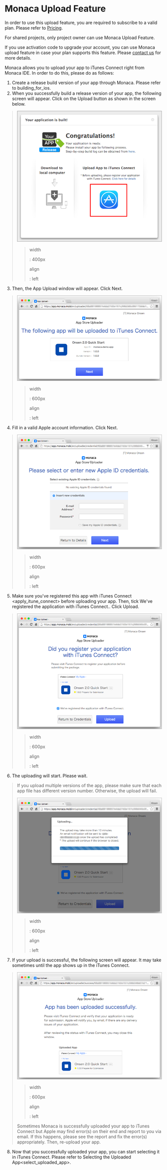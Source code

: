 Monaca Upload Feature
=====================

<div class="admonition note">

In order to use this upload feature, you are required to subscribe to a
valid plan. Please refer to [Pricing](https://monaca.io/pricing.html).

</div>

<div class="admonition note">

For shared projects, only project owner can use Monaca Upload Feature.

</div>

<div class="admonition warning">

If you use activation code to upgrade your account, you can use Monaca
upload feature in case your plan supports this feature. Please [contact
us](https://monaca.mobi/en/support/inquiry) for more details.

</div>

Monaca allows you to upload your app to iTunes Connect right from Monaca
IDE. In order to do this, please do as follows:

1.  Create a release build version of your app through Monaca. Please
    refer to building\_for\_ios.
2.  When you successfully build a release version of your app, the
    following screen will appear. Click on the Upload button as shown in
    the screen below.

> ![](images/app_submission/1.png)
>
> > width
> >
> > :   400px
> >
> > align
> >
> > :   left
> >
3.  Then, the App Upload window will appear. Click Next.

> ![](images/app_submission/2.png)
>
> > width
> >
> > :   600px
> >
> > align
> >
> > :   left
> >
4.  Fill in a valid Apple account information. Click Next.

> ![](images/app_submission/3.png)
>
> > width
> >
> > :   600px
> >
> > align
> >
> > :   left
> >
5.  Make sure you've
    registered this app with iTunes Connect &lt;apply\_itune\_connect&gt;
    before uploading your app. Then, tick
    We've registered the application with iTunes Connect.. Click Upload.

> ![](images/app_submission/4.png)
>
> > width
> >
> > :   600px
> >
> > align
> >
> > :   left
> >
6.  The uploading will start. Please wait.

> <div class="admonition note">
>
> If you upload multiple versions of the app, please make sure that each
> app file has different version number. Otherwise, the upload will
> fail.
>
> </div>
>
> ![](images/app_submission/5.png)
>
> > width
> >
> > :   600px
> >
> > align
> >
> > :   left
> >
7.  If your upload is successful, the following screen will appear. It
    may take sometimes until the app shows up in the iTunes Connect.

> ![](images/app_submission/6.png)
>
> > width
> >
> > :   600px
> >
> > align
> >
> > :   left
> >
> <div class="admonition note">
>
> Sometimes Monaca is successfully uploaded your app to iTunes Connect
> but Apple may find error(s) on their end and report to you via email.
> If this happens, please see the report and fix the error(s)
> appropriately. Then, re-upload your app.
>
> </div>

8.  Now that you successfully uploaded your app, you can start selecting
    it in iTunes Connect. Please refer to
    Selecting the Uploaded App&lt;select\_uploaded\_app&gt;.

